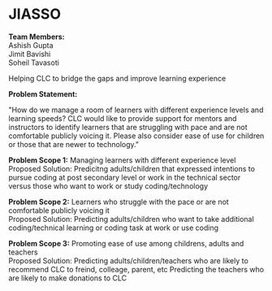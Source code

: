 # JIASSO

<b>Team Members: </b><br>
Ashish Gupta <br>
Jimit Bavishi<br>
Soheil Tavasoti<br>

Helping CLC to bridge the gaps and improve learning experience

<b>Problem Statement:</b>

"How do we manage a room of learners with different experience levels and learning speeds? CLC would like to provide support for mentors and instructors to identify learners that are struggling with pace and are not comfortable publicly voicing it. Please also consider ease of use for children or those that are newer to technology."


<b>Problem Scope 1:</b> Managing learners with different experience level
<br>
Proposed Solution: Predicitng adults/children that expressed intentions to pursue coding at post secondary level or work in the technical sector versus those who want to work or study coding/technology

<b>Problem Scope 2:</b> Learners who struggle with the pace or are not comfortable publicly voicing it
<br>
Proposed Solution: Predicting adults/children who want to take additional coding/technical learning or coding task at work or use coding 

<b>Problem Scope 3:</b> Promoting ease of use among childrens, adults and teachers
<br>
Proposed Solution: Predicting adults/children/teachers who are likely to recommend CLC to freind, colleage, parent, etc
                   Predicting the teachers who are likely to make donations to CLC

